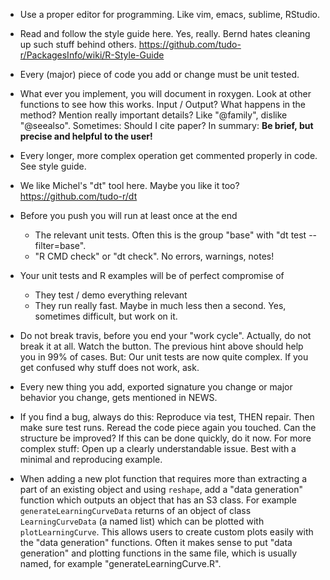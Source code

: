 * Use a proper editor for programming. Like vim, emacs, sublime, RStudio. 

* Read and follow the style guide here. Yes, really. Bernd hates cleaning up such stuff behind others.
  https://github.com/tudo-r/PackagesInfo/wiki/R-Style-Guide

* Every (major) piece of code you add or change must be unit tested.

* What ever you implement, you will document in roxygen. Look at other functions to see how this works. 
Input / Output? What happens in the method? Mention really important details? Like "@family", dislike "@seealso". Sometimes: Should I cite paper? In summary: **Be brief, but precise and helpful to the user!**

* Every longer, more complex operation get commented properly in code. See style guide.

* We like Michel's "dt" tool here. Maybe you like it too? 
  https://github.com/tudo-r/dt

* Before you push you will run at least once at the end
  * The relevant unit tests. Often this is the group "base" with "dt test --filter=base".
  * "R CMD check" or "dt check". No errors, warnings, notes! 

* Your unit tests and R examples will be of perfect compromise of
  * They test / demo everything relevant
  * They run really fast. Maybe in much less then a second. Yes, sometimes difficult, but work on it.

* Do not break travis, before you end your "work cycle". Actually, do not break it at all. Watch the button. The previous hint above should help you in 99% of cases. But: Our unit tests are now quite complex. If you get confused why stuff does not work, ask.

* Every new thing you add, exported signature you change or major behavior you change, gets mentioned in NEWS.
* If you find a bug, always do this: Reproduce via test, THEN repair. Then make sure test runs. Reread the code piece again you touched. Can the structure be improved? If this can be done quickly, do it now.
For more complex stuff: Open up a clearly understandable issue. Best with a minimal and reproducing example. 

* When adding a new plot function that requires more than extracting a part of an existing object and using `reshape`, add a "data generation" function which outputs an object that has an S3 class. For example
`generateLearningCurveData` returns of an object of class `LearningCurveData` (a named list) which can be plotted with `plotLearningCurve`. This allows users to create custom plots easily with the "data generation" functions. Often it makes sense to put "data generation" and plotting functions in the same file, which is usually named, for example "generateLearningCurve.R".







  